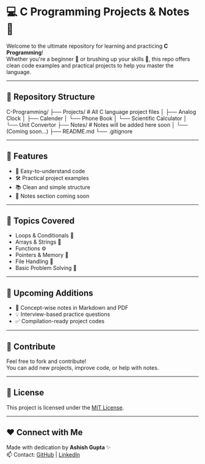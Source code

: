 # 💻 C Programming Projects & Notes 📘

Welcome to the ultimate repository for learning and practicing **C Programming**!  
Whether you're a beginner 👶 or brushing up your skills 💪, this repo offers clean code examples and practical projects to help you master the language.

---

## 📂 Repository Structure

C-Programming/
├── Projects/ # All C language project files
│ ├── Analog Clock
│ ├── Calender
│ └── Phone Book
│ └── Scientific Calculator
│ └── Unit Convertor
├── Notes/ # Notes will be added here soon
│ └── (Coming soon...)
├── README.md
└── .gitignore


---

## 🔧 Features

- 🧠 Easy-to-understand code
- 🛠️ Practical project examples
- 📚 Clean and simple structure
- 📝 Notes section coming soon

---

## 📌 Topics Covered

- Loops & Conditionals 🔁
- Arrays & Strings 🧵
- Functions ⚙️
- Pointers & Memory 🧠
- File Handling 📁
- Basic Problem Solving 🧮

---

## 🚀 Upcoming Additions

- 📓 Concept-wise notes in Markdown and PDF
- 💡 Interview-based practice questions
- ✅ Compilation-ready project codes

---

## 🤝 Contribute

Feel free to fork and contribute!  
You can add new projects, improve code, or help with notes.

---

## 📜 License

This project is licensed under the [MIT License](LICENSE).

---

## ❤️ Connect with Me

Made with dedication by **Ashish Gupta** ✨  
📫 Contact: [GitHub](https://github.com/your-username) | [LinkedIn](#)

